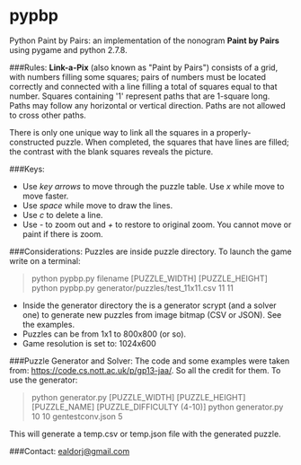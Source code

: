 pypbp
=====
Python Paint by Pairs: an implementation of the nonogram **Paint by Pairs** using pygame and python 2.7.8.

###Rules:
**Link-a-Pix** (also known as "Paint by Pairs") consists of a grid, with numbers filling some squares; pairs of numbers must be located correctly and connected with a line filling a total of squares equal to that number. Squares containing '1' represent paths that are 1-square long. Paths may follow any horizontal or vertical direction. Paths are not allowed to cross other paths.

There is only one unique way to link all the squares in a properly-constructed puzzle. When completed, the squares that have lines are filled; the contrast with the blank squares reveals the picture.

###Keys:
* Use *key arrows* to move through the puzzle table. Use *x* while move to move faster.
* Use *space* while move to draw the lines.
* Use *c* to delete a line.
* Use *-* to zoom out and *+* to restore to original zoom. You cannot move or paint if there is zoom.

###Considerations:
Puzzles are inside puzzle directory. To launch the game write on a terminal: 
> python pypbp.py filename [PUZZLE_WIDTH] [PUZZLE_HEIGHT]
> python pypbp.py generator/puzzles/test_11x11.csv 11 11

* Inside the generator directory the is a generator scrypt (and a solver one) to generate new puzzles from image bitmap (CSV or JSON). See the examples.
* Puzzles can be from 1x1 to 800x800 (or so).
* Game resolution is set to: 1024x600

###Puzzle Generator and Solver:
The code and some examples were taken from: https://code.cs.nott.ac.uk/p/gp13-jaa/. So all the credit for them.
To use the generator:
> python generator.py [PUZZLE_WIDTH] [PUZZLE_HEIGHT] [PUZZLE_NAME] [PUZZLE_DIFFICULTY (4-10)]
> python generator.py 10 10 gentestconv.json 5

This will generate a temp.csv or temp.json file with the generated puzzle.

###Contact:
ealdorj@gmail.com
